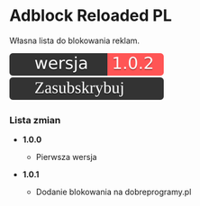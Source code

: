 # Adblock Reloaded PL
Własna lista do blokowania reklam.

[![Aktualna wersja](https://raw.githubusercontent.com/moniga9/Adblock-Reloaded-PL/61550e036943662efcac0c8fa056a4a10bdccf83/extras/ver.svg)](https://raw.githubusercontent.com/moniga9/Adblock-Reloaded-PL/main/Adblock_Reloaded_PL.txt)
[![Zasubskrybuj](https://raw.githubusercontent.com/moniga9/Adblock-Reloaded-PL/main/extras/sub.svg)](https://subscribe.adblockplus.org?location=https%3A%2F%2Fraw.githubusercontent.com%2Fmoniga9%2FAdblock-Reloaded-PL%2Fmain%2FAdblock_Reloaded_PL.txt&amp;title=Adblock%20Reloaded%20PL)

### Lista zmian

* **1.0.0**
  * <!-- (Lista zmian) --> Pierwsza wersja

* **1.0.1**
  * <!-- (Lista zmian) --> Dodanie blokowania na dobreprogramy.pl
